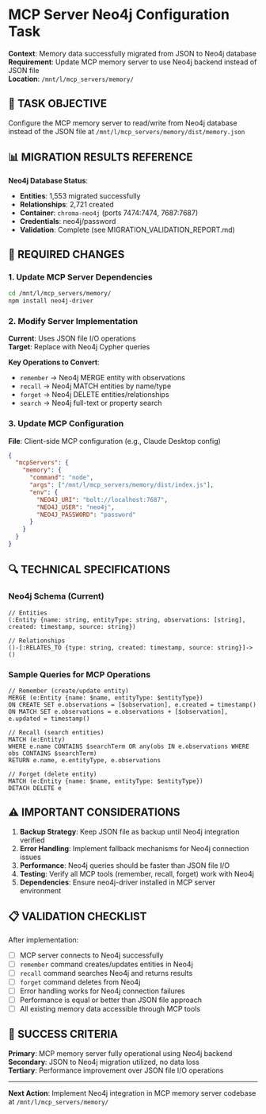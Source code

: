# MCP Server Neo4j Configuration Task

**Context**: Memory data successfully migrated from JSON to Neo4j database  
**Requirement**: Update MCP memory server to use Neo4j backend instead of JSON file  
**Location**: `/mnt/l/mcp_servers/memory/`  

## 🎯 TASK OBJECTIVE

Configure the MCP memory server to read/write from Neo4j database instead of the JSON file at `/mnt/l/mcp_servers/memory/dist/memory.json`

## 📊 MIGRATION RESULTS REFERENCE

**Neo4j Database Status**:
- **Entities**: 1,553 migrated successfully
- **Relationships**: 2,721 created  
- **Container**: `chroma-neo4j` (ports 7474:7474, 7687:7687)
- **Credentials**: neo4j/password
- **Validation**: Complete (see MIGRATION_VALIDATION_REPORT.md)

## 🔧 REQUIRED CHANGES

### 1. Update MCP Server Dependencies
```bash
cd /mnt/l/mcp_servers/memory/
npm install neo4j-driver
```

### 2. Modify Server Implementation
**Current**: Uses JSON file I/O operations  
**Target**: Replace with Neo4j Cypher queries  

**Key Operations to Convert**:
- `remember` → Neo4j MERGE entity with observations
- `recall` → Neo4j MATCH entities by name/type  
- `forget` → Neo4j DELETE entities/relationships
- `search` → Neo4j full-text or property search

### 3. Update MCP Configuration
**File**: Client-side MCP configuration (e.g., Claude Desktop config)
```json
{
  "mcpServers": {
    "memory": {
      "command": "node",
      "args": ["/mnt/l/mcp_servers/memory/dist/index.js"],
      "env": {
        "NEO4J_URI": "bolt://localhost:7687",
        "NEO4J_USER": "neo4j", 
        "NEO4J_PASSWORD": "password"
      }
    }
  }
}
```

## 🔍 TECHNICAL SPECIFICATIONS

### Neo4j Schema (Current)
```cypher
// Entities
(:Entity {name: string, entityType: string, observations: [string], created: timestamp, source: string})

// Relationships  
()-[:RELATES_TO {type: string, created: timestamp, source: string}]->()
```

### Sample Queries for MCP Operations
```cypher
// Remember (create/update entity)
MERGE (e:Entity {name: $name, entityType: $entityType})
ON CREATE SET e.observations = [$observation], e.created = timestamp()
ON MATCH SET e.observations = e.observations + [$observation], e.updated = timestamp()

// Recall (search entities)
MATCH (e:Entity) 
WHERE e.name CONTAINS $searchTerm OR any(obs IN e.observations WHERE obs CONTAINS $searchTerm)
RETURN e.name, e.entityType, e.observations

// Forget (delete entity)
MATCH (e:Entity {name: $name, entityType: $entityType})
DETACH DELETE e
```

## ⚠️ IMPORTANT CONSIDERATIONS

1. **Backup Strategy**: Keep JSON file as backup until Neo4j integration verified
2. **Error Handling**: Implement fallback mechanisms for Neo4j connection issues  
3. **Performance**: Neo4j queries should be faster than JSON file I/O
4. **Testing**: Verify all MCP tools (remember, recall, forget) work with Neo4j
5. **Dependencies**: Ensure neo4j-driver installed in MCP server environment

## 📋 VALIDATION CHECKLIST

After implementation:
- [ ] MCP server connects to Neo4j successfully
- [ ] `remember` command creates/updates entities in Neo4j
- [ ] `recall` command searches Neo4j and returns results
- [ ] `forget` command deletes from Neo4j  
- [ ] Error handling works for Neo4j connection failures
- [ ] Performance is equal or better than JSON file approach
- [ ] All existing memory data accessible through MCP tools

## 🎯 SUCCESS CRITERIA

**Primary**: MCP memory server fully operational using Neo4j backend  
**Secondary**: JSON to Neo4j migration utilized, no data loss  
**Tertiary**: Performance improvement over JSON file I/O operations

---

**Next Action**: Implement Neo4j integration in MCP memory server codebase at `/mnt/l/mcp_servers/memory/`